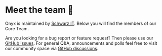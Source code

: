 <script lang="ts" setup>
import { VPTeamMembers } from 'vitepress/theme'

// https://vitepress.dev/reference/default-theme-team-page#show-team-members-in-a-page
const members = [
  {
    avatar: 'https://www.github.com/martihofmann.png',
    name: 'Martin Hofmann',
    title: 'Product Owner',
    links: [
      { icon: 'github', link: 'https://github.com/martihofmann' },
    ]
  },
  {
    avatar: 'https://www.github.com/jannick-ux.png',
    name: 'Jannick Lenz',
    title: 'Lead Designer',
    links: [
      { icon: 'github', link: 'https://github.com/jannick-ux' },
    ]
  },
  {
    avatar: 'https://www.github.com/JoCa96.png',
    name: 'Jonathan Leo Carle',
    title: 'Lead Developer',
    links: [
      { icon: 'github', link: 'https://github.com/JoCa96' },
    ]
  },
  {
    avatar: 'https://www.github.com/BoppLi.png',
    name: 'Linda Bopp',
    title: 'Developer',
    links: [
      { icon: 'github', link: 'https://github.com/BoppLi' },
    ]
  },
  {
    avatar: 'https://www.github.com/larsrickert.png',
    name: 'Lars Rickert',
    title: 'Developer',
    links: [
      { icon: 'github', link: 'https://github.com/larsrickert' },
    ]
  },
  {
    avatar: 'https://www.github.com/MajaZarkova.png',
    name: 'Maja Zarkova',
    title: 'Developer',
    links: [
      { icon: 'github', link: 'https://github.com/MajaZarkova' },
    ]
  },
]
</script>

# Meet the team 👋

Onyx is maintained by [Schwarz IT](https://it.schwarz). Below you will find the members of our Core Team.

Are you looking for a bug report or feature request? Then please use our [GitHub issues](https://github.com/SchwarzIT/onyx/issues).
For general Q&A, announcements and polls feel free to visit our community space via [GitHub discussions](https://github.com/SchwarzIT/onyx/discussions/categories/q-a).

<VPTeamMembers size="small" :members="members" />

